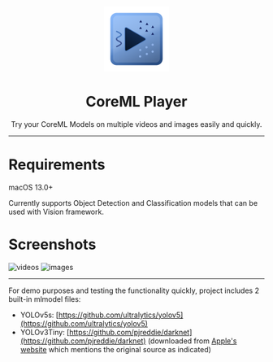 <p align="center">
<img width="128" src="CoreMLPlayer/Assets.xcassets/AppIcon.appiconset/Icon-128@2x.png">
</p>

<h1 align="center">CoreML Player</h1>
<p align="center">Try your CoreML Models on multiple videos and images easily and quickly.</p>

---

# Requirements
macOS 13.0+

Currently supports Object Detection and Classification models that can be used with Vision framework.

# Screenshots

![videos](https://user-images.githubusercontent.com/80475242/216794698-49bfb420-9850-4895-9ca9-ad722f7745d1.png)
![images](https://user-images.githubusercontent.com/80475242/216794699-2c5c733a-aeb5-4b99-a2c8-e0e743074213.png)

---

For demo purposes and testing the functionality quickly, project includes 2 built-in mlmodel files:

- YOLOv5s: [https://github.com/ultralytics/yolov5](https://github.com/ultralytics/yolov5)
- YOLOv3Tiny: [https://github.com/pjreddie/darknet](https://github.com/pjreddie/darknet) (downloaded from [Apple's website]( https://developer.apple.com/machine-learning/models/) which mentions the original source as indicated)